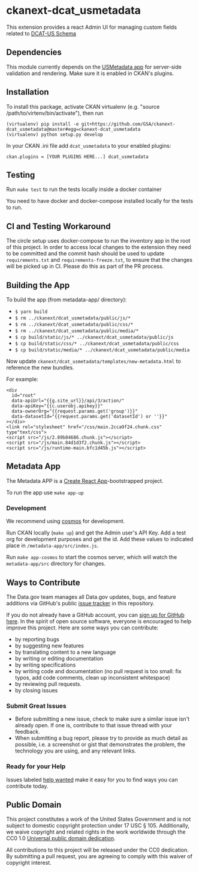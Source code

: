 # ckanext-dcat_usmetadata

This extension provides a react Admin UI for managing custom fields related to [DCAT-US Schema](https://resources.data.gov/resources/dcat-us/)

## Dependencies

This module currently depends on the [USMetadata app](https://github.com/GSA/USMetadata) for server-side validation and rendering. 
Make sure it is enabled in CKAN's plugins.

## Installation

To install this package, activate CKAN virtualenv (e.g. "source /path/to/virtenv/bin/activate"), then run

```
(virtualenv) pip install -e git+https://github.com/GSA/ckanext-dcat_usmetadata@master#egg=ckanext-dcat_usmetadata
(virtualenv) python setup.py develop
```

In your CKAN .ini file add `dcat_usmetadata` to your enabled plugins:

`ckan.plugins = [YOUR PLUGINS HERE...] dcat_usmetadata`

## Testing

Run `make test` to run the tests locally inside a docker container

You need to have docker and docker-compose installed locally for the tests to run.

## CI and Testing Workaround

The circle setup uses docker-compose to run the inventory app in the root of this project. In order to access local changes to the extension they need to be committed and the commit hash should be used to update `requirements.txt` and `requirements-freeze.txt`, to ensure that the changes will be picked up in CI. Please do this as part of the PR process.

## Building the App

To build the app (from metadata-app/ directory):

* `$ yarn build`
* `$ rm ../ckanext/dcat_usmetadata/public/js/*`
* `$ rm ../ckanext/dcat_usmetadata/public/css/*`
* `$ rm ../ckanext/dcat_usmetadata/public/media/*`
* `$ cp build/static/js/* ../ckanext/dcat_usmetadata/public/js`
* `$ cp build/static/css/* ../ckanext/dcat_usmetadata/public/css`
* `$ cp build/static/media/* ../ckanext/dcat_usmetadata/public/media`

Now update `ckanext/dcat_usmetadata/templates/new-metadata.html` to reference the new bundles.

For example:

```
<div
  id="root"
  data-apiUrl="{{g.site_url}}/api/3/action/"
  data-apiKey="{{c.userobj.apikey}}"
  data-ownerOrg="{{request.params.get('group')}}"
  data-datasetId="{{request.params.get('datasetId') or ''}}"
></div>
<link rel="stylesheet" href="/css/main.2cca9f24.chunk.css" type"text/css">
<script src="/js/2.89b84686.chunk.js"></script>
<script src="/js/main.84d1d3f2.chunk.js"></script>
<script src="/js/runtime-main.bfc1d45b.js"></script>
```

## Metadata App

The Metadata APP is a [Create React App](https://create-react-app.dev/)-bootstrapped project.

To run the app use `make app-up`

### Development

We recommend using [cosmos](https://reactcosmos.org/) for development.

Run CKAN locally (`make up`) and get the Admin user's API Key. Add a test org for development purposes and get the id. Add these values to indicated place in `/metadata-app/src/index.js`.

Run `make app-cosmos` to start the cosmos server, which will watch the `metadata-app/src` directory for changes.

## Ways to Contribute

The Data.gov team manages all Data.gov updates, bugs, and feature additions via GitHub's public [issue tracker](https://github.com/GSA/ckanext-dcat_usmetadata/issues) in this repository.

If you do not already have a GitHub account, you can [sign up for GitHub here](https://github.com/). In the spirit of open source software, everyone is encouraged to help improve this project. Here are some ways you can contribute:

* by reporting bugs
* by suggesting new features
* by translating content to a new language
* by writing or editing documentation
* by writing specifications
* by writing code and documentation (no pull request is too small: fix typos, add code comments, clean up inconsistent whitespace)
* by reviewing pull requests.
* by closing issues

### Submit Great Issues

* Before submitting a new issue, check to make sure a similar issue isn't already open. If one is, contribute to that issue thread with your feedback.
* When submitting a bug report, please try to provide as much detail as possible, i.e. a screenshot or gist that demonstrates the problem, the technology you are using, and any relevant links.

### Ready for your Help
Issues labeled [help wanted](https://github.com/GSA/data.gov/labels/help%20wanted) make it easy for you to find ways you can contribute today.

## Public Domain
This project constitutes a work of the United States Government and is not subject to domestic copyright protection under 17 USC § 105. Additionally, we waive copyright and related rights in the work worldwide through the CC0 1.0 [Universal public domain dedication](https://creativecommons.org/publicdomain/zero/1.0/).

All contributions to this project will be released under the CC0 dedication. By submitting a pull request, you are agreeing to comply with this waiver of copyright interest.
